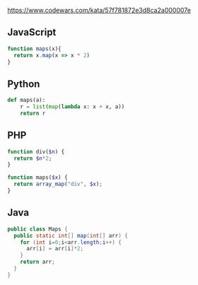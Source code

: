 https://www.codewars.com/kata/57f781872e3d8ca2a000007e

## JavaScript
```js
function maps(x){
  return x.map(x => x * 2)
}
```

## Python
```python
def maps(a):
    r = list(map(lambda x: x + x, a))
    return r
```

## PHP
```php
function div($n) {
  return $n*2;
}

function maps($x) {
  return array_map("div", $x);
}
```

## Java
```java
public class Maps {
  public static int[] map(int[] arr) {
    for (int i=0;i<arr.length;i++) {
      arr[i] = arr[i]*2;
    }
    return arr;
  }
}
```